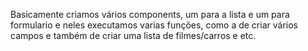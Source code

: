 Basicamente criamos vários components, um para a lista e um para formulario e neles executamos varias funções, como a de criar vários campos e também de criar uma lista de filmes/carros e etc.
